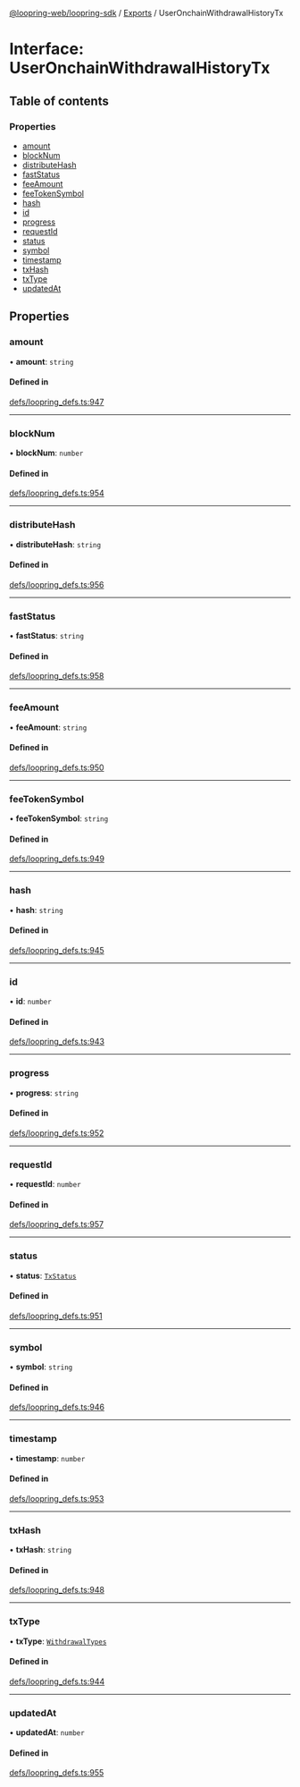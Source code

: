 [@loopring-web/loopring-sdk](../README.md) / [Exports](../modules.md) / UserOnchainWithdrawalHistoryTx

# Interface: UserOnchainWithdrawalHistoryTx

## Table of contents

### Properties

- [amount](UserOnchainWithdrawalHistoryTx.md#amount)
- [blockNum](UserOnchainWithdrawalHistoryTx.md#blocknum)
- [distributeHash](UserOnchainWithdrawalHistoryTx.md#distributehash)
- [fastStatus](UserOnchainWithdrawalHistoryTx.md#faststatus)
- [feeAmount](UserOnchainWithdrawalHistoryTx.md#feeamount)
- [feeTokenSymbol](UserOnchainWithdrawalHistoryTx.md#feetokensymbol)
- [hash](UserOnchainWithdrawalHistoryTx.md#hash)
- [id](UserOnchainWithdrawalHistoryTx.md#id)
- [progress](UserOnchainWithdrawalHistoryTx.md#progress)
- [requestId](UserOnchainWithdrawalHistoryTx.md#requestid)
- [status](UserOnchainWithdrawalHistoryTx.md#status)
- [symbol](UserOnchainWithdrawalHistoryTx.md#symbol)
- [timestamp](UserOnchainWithdrawalHistoryTx.md#timestamp)
- [txHash](UserOnchainWithdrawalHistoryTx.md#txhash)
- [txType](UserOnchainWithdrawalHistoryTx.md#txtype)
- [updatedAt](UserOnchainWithdrawalHistoryTx.md#updatedat)

## Properties

### amount

• **amount**: `string`

#### Defined in

[defs/loopring_defs.ts:947](https://github.com/Loopring/loopring_sdk/blob/904c903/src/defs/loopring_defs.ts#L947)

___

### blockNum

• **blockNum**: `number`

#### Defined in

[defs/loopring_defs.ts:954](https://github.com/Loopring/loopring_sdk/blob/904c903/src/defs/loopring_defs.ts#L954)

___

### distributeHash

• **distributeHash**: `string`

#### Defined in

[defs/loopring_defs.ts:956](https://github.com/Loopring/loopring_sdk/blob/904c903/src/defs/loopring_defs.ts#L956)

___

### fastStatus

• **fastStatus**: `string`

#### Defined in

[defs/loopring_defs.ts:958](https://github.com/Loopring/loopring_sdk/blob/904c903/src/defs/loopring_defs.ts#L958)

___

### feeAmount

• **feeAmount**: `string`

#### Defined in

[defs/loopring_defs.ts:950](https://github.com/Loopring/loopring_sdk/blob/904c903/src/defs/loopring_defs.ts#L950)

___

### feeTokenSymbol

• **feeTokenSymbol**: `string`

#### Defined in

[defs/loopring_defs.ts:949](https://github.com/Loopring/loopring_sdk/blob/904c903/src/defs/loopring_defs.ts#L949)

___

### hash

• **hash**: `string`

#### Defined in

[defs/loopring_defs.ts:945](https://github.com/Loopring/loopring_sdk/blob/904c903/src/defs/loopring_defs.ts#L945)

___

### id

• **id**: `number`

#### Defined in

[defs/loopring_defs.ts:943](https://github.com/Loopring/loopring_sdk/blob/904c903/src/defs/loopring_defs.ts#L943)

___

### progress

• **progress**: `string`

#### Defined in

[defs/loopring_defs.ts:952](https://github.com/Loopring/loopring_sdk/blob/904c903/src/defs/loopring_defs.ts#L952)

___

### requestId

• **requestId**: `number`

#### Defined in

[defs/loopring_defs.ts:957](https://github.com/Loopring/loopring_sdk/blob/904c903/src/defs/loopring_defs.ts#L957)

___

### status

• **status**: [`TxStatus`](../enums/TxStatus.md)

#### Defined in

[defs/loopring_defs.ts:951](https://github.com/Loopring/loopring_sdk/blob/904c903/src/defs/loopring_defs.ts#L951)

___

### symbol

• **symbol**: `string`

#### Defined in

[defs/loopring_defs.ts:946](https://github.com/Loopring/loopring_sdk/blob/904c903/src/defs/loopring_defs.ts#L946)

___

### timestamp

• **timestamp**: `number`

#### Defined in

[defs/loopring_defs.ts:953](https://github.com/Loopring/loopring_sdk/blob/904c903/src/defs/loopring_defs.ts#L953)

___

### txHash

• **txHash**: `string`

#### Defined in

[defs/loopring_defs.ts:948](https://github.com/Loopring/loopring_sdk/blob/904c903/src/defs/loopring_defs.ts#L948)

___

### txType

• **txType**: [`WithdrawalTypes`](../enums/WithdrawalTypes.md)

#### Defined in

[defs/loopring_defs.ts:944](https://github.com/Loopring/loopring_sdk/blob/904c903/src/defs/loopring_defs.ts#L944)

___

### updatedAt

• **updatedAt**: `number`

#### Defined in

[defs/loopring_defs.ts:955](https://github.com/Loopring/loopring_sdk/blob/904c903/src/defs/loopring_defs.ts#L955)
